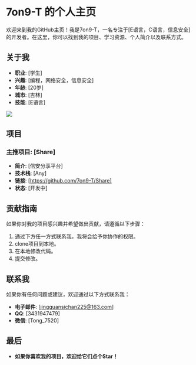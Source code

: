 # 7on9-T 的个人主页

欢迎来到我的GitHub主页！我是7on9-T，一名专注于[E语言，C语言，信息安全]的开发者。在这里，你可以找到我的项目、学习资源、个人简介以及联系方式。

## 关于我

- **职业**: [学生]
- **兴趣**: [编程，网络安全，信息安全]
- **年龄**: [20岁]
- **城市**: [吉林]
- **技能**: [E语言]
<img src="https://komarev.com/ghpvc/?username=7on9-T&abbreviated=true" />


## 项目

### 主推项目: [Share]
- **简介**: [信安分享平台]
- **技术栈**: [Any]
- **链接**: [https://github.com/7on9-T/Share]
- **状态**: [开发中]

## 贡献指南

如果你对我的项目感兴趣并希望做出贡献，请遵循以下步骤：
1. 通过下方任一方式联系我，我将会给予你协作的权限。
2. clone项目到本地。
3. 在本地修改代码。
4. 提交修改。

## 联系我

如果你有任何问题或建议，欢迎通过以下方式联系我：
- **电子邮件**: [jingguansichan225@163.com]
- **QQ**: [3431947479]
- **微信**: [Tong_7520]

## 最后

- **如果你喜欢我的项目，欢迎给它们点个Star！**